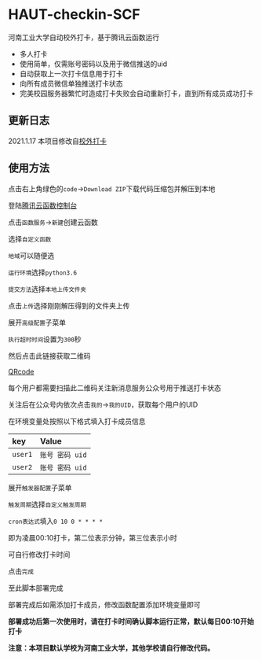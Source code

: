 # HAUT-checkin-SCF
河南工业大学自动校外打卡，基于腾讯云函数运行

- 多人打卡
- 使用简单，仅需账号密码以及用于微信推送的uid
- 自动获取上一次打卡信息用于打卡
- 向所有成员微信单独推送打卡状态 
- 完美校园服务器繁忙时造成打卡失败会自动重新打卡，直到所有成员成功打卡

## 更新日志

2021.1.17 本项目修改自[校外打卡](https://github.com/themanforfree/HAUT-checkin)


## 使用方法  

点击右上角绿色的`code`->`Download ZIP`下载代码压缩包并解压到本地

登陆[腾讯云函数控制台](https://console.cloud.tencent.com/scf/)

点击`函数服务`->`新建`创建云函数

选择`自定义函数`

`地域`可以随便选

`运行环境`选择`python3.6`

`提交方法`选择`本地上传文件夹`

点击`上传`选择刚刚解压得到的文件夹上传

展开`高级配置`子菜单

`执行超时时间`设置为`300`秒

然后点击此链接获取二维码

[QRcode](http://wxpusher.zjiecode.com/api/qrcode/1men6ZnAtqckyldYHDbYfOKSsqcxxhXtu6nXChdP9iybdir048fJ1VxU0W5Kwlgo.jpg)

每个用户都需要扫描此二维码关注新消息服务公众号用于推送打卡状态

关注后在公众号内依次点击`我的`->`我的UID`，获取每个用户的UID

在环境变量处按照以下格式填入打卡成员信息

| key     | Value          | 
| :------ | :--------------|
| `user1` | `账号 密码 uid` | 
| `user2` | `账号 密码 uid` | 


展开`触发器配置`子菜单

`触发周期`选择`自定义触发周期`

`cron表达式`填入`0 10 0 * * * *`

即为凌晨00:10打卡，第二位表示分钟，第三位表示小时

可自行修改打卡时间

点击`完成`

至此脚本部署完成

部署完成后如需添加打卡成员，修改函数配置添加环境变量即可

**部署成功后第一次使用时，请在打卡时间确认脚本运行正常，默认每日00:10开始打卡**

**注意：本项目默认学校为河南工业大学，其他学校请自行修改代码。**




